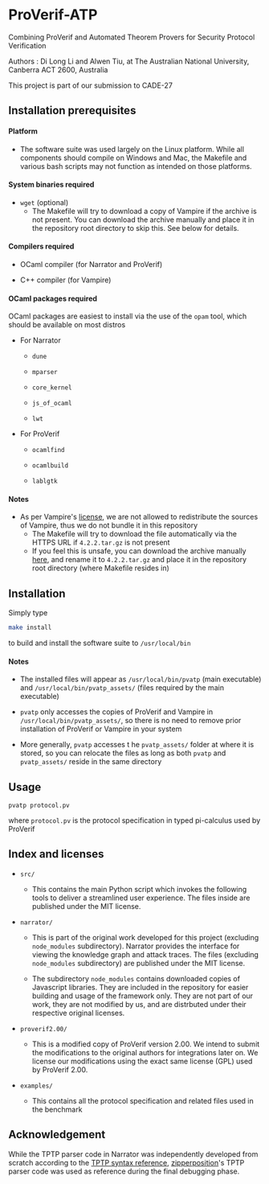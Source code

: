 # ProVerif-ATP

Combining ProVerif and Automated Theorem Provers for Security Protocol Verification

Authors : Di Long Li and Alwen Tiu, at The Australian National University, Canberra ACT 2600, Australia

This project is part of our submission to CADE-27

## Installation prerequisites

#### Platform

- The software suite was used largely on the Linux platform. While all components should compile on Windows and Mac, the Makefile and various bash scripts may not function as intended on those platforms.

#### System binaries required

- `wget` (optional)
  - The Makefile will try to download a copy of Vampire if the archive is not present. You can download the archive manually and place it in the repository root directory to skip this. See below for details.

#### Compilers required

- OCaml compiler (for Narrator and ProVerif)

- C++ compiler (for Vampire)

#### OCaml packages required

OCaml packages are easiest to install via the use of the `opam` tool, which should be available on most distros

- For Narrator

  - `dune`

  - `mparser`

  - `core_kernel`

  - `js_of_ocaml`

  - `lwt`

- For ProVerif

  - `ocamlfind`

  - `ocamlbuild`

  - `lablgtk`

#### Notes

- As per Vampire's [license](https://vprover.github.io/licence.html), we are not allowed to redistribute the sources of Vampire, thus we do not bundle it in this repository
  - The Makefile will try to download the file automatically via the HTTPS URL if `4.2.2.tar.gz` is not present
  - If you feel this is unsafe, you can download the archive manually [here](https://github.com/vprover/vampire/releases/tag/4.2.2), and rename it to `4.2.2.tar.gz` and place it in the repository root directory (where Makefile resides in)

## Installation

Simply type

```bash
make install
```

to build and install the software suite to `/usr/local/bin`

#### Notes

- The installed files will appear as `/usr/local/bin/pvatp` (main executable) and `/usr/local/bin/pvatp_assets/` (files required by the main executable)

- `pvatp` only accesses the copies of ProVerif and Vampire in `/usr/local/bin/pvatp_assets/`, so there is no need to remove prior installation of ProVerif or Vampire in your system

- More generally, `pvatp` accesses t he `pvatp_assets/` folder at where it is stored, so you can relocate the files as long as both `pvatp` and `pvatp_assets/` reside in the same directory

## Usage

`pvatp protocol.pv`

where `protocol.pv` is the protocol specification in typed pi-calculus used by ProVerif

## Index and licenses

- `src/`

  - This contains the main Python script which invokes the following tools to deliver a streamlined user experience. The files inside are published under the MIT license.

- `narrator/`

  - This is part of the original work developed for this project (excluding `node_modules` subdirectory). Narrator provides the interface for viewing the knowledge graph and attack traces. The files (excluding `node_modules` subdirectory) are published under the MIT license.

  - The subdirectory `node_modules` contains downloaded copies of Javascript libraries. They are included in the repository for easier building and usage of the framework only. They are not part of our work, they are not modified by us, and are distrbuted under their respective original licenses.

- `proverif2.00/`

  - This is a modified copy of ProVerif version 2.00. We intend to submit the modifications to the original authors for integrations later on. We license our modifications using the exact same license (GPL) used by ProVerif 2.00.
- `examples/`
  - This contains all the protocol specification and related files used in the benchmark

## Acknowledgement

While the TPTP parser code in Narrator was independently developed from scratch according to the [TPTP syntax reference](http://tptp.cs.miami.edu/~tptp/TPTP/SyntaxBNF.html), [zipperposition](https://github.com/c-cube/zipperposition)'s TPTP parser code was used as reference during the final debugging phase.
